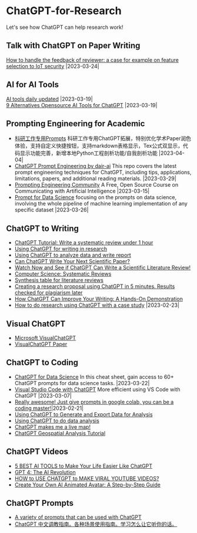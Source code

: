 # ChatGPT-for-Research
Let's see how ChatGPT can help research work!

## Talk with ChatGPT on Paper Writing
[How to handle the feedback of reviewer: a case for example on feature selection to IoT security](https://github.com/goldboy225/ChatGPT-for-Research/blob/main/Talk%20with%20ChatGPT%20on%20Paper%20Writing.md)  |2023-03-24|

## AI for AI Tools
[AI tools daily updated](https://theresanaiforthat.com/) |2023-03-19|  
[9 Alternatives Opensource AI Tools for ChatGPT](https://github.com/nichtdax/awesome-totally-open-chatgpt) |2023-03-19|  

## Prompting Engineering for Academic
- [科研工作专用Prompts](https://github.com/binary-husky/chatgpt_academic) 科研工作专用ChatGPT拓展，特别优化学术Paper润色体验，支持自定义快捷按钮，支持markdown表格显示，Tex公式双显示，代码显示功能完善，新增本地Python工程剖析功能/自我剖析功能 |2023-04-04|  
- [ChatGPT Prompt Engineering by dair-ai](https://github.com/dair-ai/Prompt-Engineering-Guide/blob/main/guides/prompts-chatgpt.md) This repo covers the latest prompt engineering techniques for ChatGPT, including tips, applications, limitations, papers, and additional reading materials.  |2023-03-29|
- [Prompting Engineering Community](https://learnprompting.org/) A Free, Open Source Course on Communicating with Artificial Intelligence  |2023-03-15|  
- [Prompt for Data Science](https://github.com/travistangvh/ChatGPT-Data-Science-Prompts) focusing on the prompts on data science, involving the whole pipeline of machine learning implementation of any specific dataset |2023-03-26|  

## ChatGPT to Writing
- [ChatGPT Tutorial: Write a systematic review under 1 hour](https://youtu.be/RgzBIQfi1nI)
- [Using ChatGPT for writing in research](https://youtu.be/tEdM9e_ycFU)
- [Using ChatGPT to analyze data and write report](https://youtu.be/EI7Anh79oa0)
- [Can ChatGPT Write Your Next Scientific Paper?](https://youtu.be/wnGPt030IG4)
- [Watch Now and See if ChatGPT Can Write a Scientific Literature Review!](https://youtu.be/B9m-aV51Xdo)
- [Computer Science: Systematic Reviews](https://guides.library.unr.edu/c.php?g=51145&p=7853775#:~:text=A%20systematic%20review%2C%20however%2C%20is,unbiased%20and%20well%2Ddocumented%20manner.)
- [Synthesis table for literature reviews](https://youtu.be/WG6uKQjOhaU)
- [Creating a research proposal using ChatGPT in 5 minutes. Results checked for plagiarism later](https://youtu.be/dPIkvjFnTkw)
- [How ChatGPT Can Improve Your Writing: A Hands-On Demonstration](https://youtu.be/lSpT87IdFoE)
- [How to do research using ChatGPT with a case study](https://www.youtube.com/watch?v=KhRY-ktKB-4) |2023-02-23|

## Visual ChatGPT
- [Microsoft VisualChatGPT](https://github.com/microsoft/visual-chatgpt)
- [VisualChatGPT Paper](https://arxiv.org/abs/2303.04671)

## ChatGPT to Coding
- [ChatGPT for Data Science](https://www.datacamp.com/cheat-sheet/chatgpt-cheat-sheet-data-science?utm_source=customerio&utm_medium=email&utm_campaign=230321_1-newsletter-reg_2-b2c_3-all_4-na_5-na_6-dc-insights_7-na_8-emal-ci_9-na_10-bau_11-email&utm_content=blast&utm_term=blog) In this cheat sheet, gain access to 60+ ChatGPT prompts for data science tasks. |2023-03-22|  
- [Visual Studio Code with ChatGPT](https://marketplace.visualstudio.com/items?itemName=gencay.vscode-chatgpt) More efficient using VS Code with ChatGPT  |2023-03-07|
- [Really awesome! Just give prompts in google colab, you can be a coding master!](https://copilot.naklecha.com/)|2023-02-21|
- [Using ChatGPT to Generate and Export Data for Analysis](https://youtu.be/kcehSSwGABE)
- [Using ChatGPT to do data analysis](https://www.youtube.com/watch?v=Dw0irOIJYnA)
- [ChatGPT makes me a live map!](https://www.youtube.com/watch?v=iNHQgLw7qZc)
- [ChatGPT Geospatial Analysis Tutorial](https://www.youtube.com/watch?v=QDf-zc81NSE)

## ChatGPT Videos
- [5 BEST AI TOOLS to Make Your Life Easier Like ChatGPT](https://www.youtube.com/watch?v=iawOF5ZmrVc)
- [GPT 4: The AI Revolution](https://www.youtube.com/watch?v=DnKZHShdQr0)
- [HOW to USE CHATGPT to MAKE VIRAL YOUTUBE VIDEOS?](https://www.youtube.com/watch?v=BdzRhpQQ6y)
- [Create Your Own AI Animated Avatar: A Step-by-Step Guide](https://www.youtube.com/watch?v=V2efVSXSlqc)

## ChatGPT Prompts
- [A variety of prompts that can be used with ChatGPT](https://github.com/f/awesome-chatgpt-prompts)
- [ChatGPT 中文调教指南。各种场景使用指南。学习怎么让它听你的话。](https://github.com/PlexPt/awesome-chatgpt-prompts-zh)
